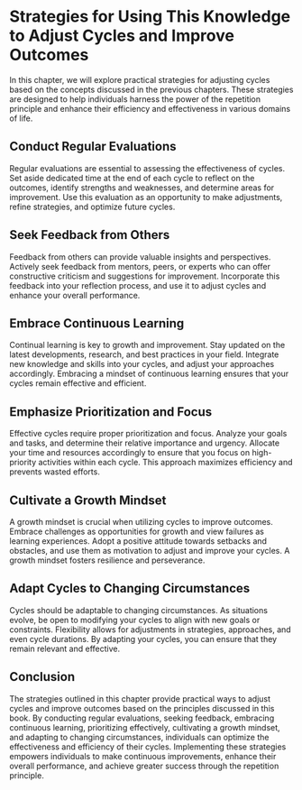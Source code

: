 # Strategies for Using This Knowledge to Adjust Cycles and Improve Outcomes

In this chapter, we will explore practical strategies for adjusting cycles based on the concepts discussed in the previous chapters. These strategies are designed to help individuals harness the power of the repetition principle and enhance their efficiency and effectiveness in various domains of life.

## Conduct Regular Evaluations

Regular evaluations are essential to assessing the effectiveness of cycles. Set aside dedicated time at the end of each cycle to reflect on the outcomes, identify strengths and weaknesses, and determine areas for improvement. Use this evaluation as an opportunity to make adjustments, refine strategies, and optimize future cycles.

## Seek Feedback from Others

Feedback from others can provide valuable insights and perspectives. Actively seek feedback from mentors, peers, or experts who can offer constructive criticism and suggestions for improvement. Incorporate this feedback into your reflection process, and use it to adjust cycles and enhance your overall performance.

## Embrace Continuous Learning

Continual learning is key to growth and improvement. Stay updated on the latest developments, research, and best practices in your field. Integrate new knowledge and skills into your cycles, and adjust your approaches accordingly. Embracing a mindset of continuous learning ensures that your cycles remain effective and efficient.

## Emphasize Prioritization and Focus

Effective cycles require proper prioritization and focus. Analyze your goals and tasks, and determine their relative importance and urgency. Allocate your time and resources accordingly to ensure that you focus on high-priority activities within each cycle. This approach maximizes efficiency and prevents wasted efforts.

## Cultivate a Growth Mindset

A growth mindset is crucial when utilizing cycles to improve outcomes. Embrace challenges as opportunities for growth and view failures as learning experiences. Adopt a positive attitude towards setbacks and obstacles, and use them as motivation to adjust and improve your cycles. A growth mindset fosters resilience and perseverance.

## Adapt Cycles to Changing Circumstances

Cycles should be adaptable to changing circumstances. As situations evolve, be open to modifying your cycles to align with new goals or constraints. Flexibility allows for adjustments in strategies, approaches, and even cycle durations. By adapting your cycles, you can ensure that they remain relevant and effective.

## Conclusion

The strategies outlined in this chapter provide practical ways to adjust cycles and improve outcomes based on the principles discussed in this book. By conducting regular evaluations, seeking feedback, embracing continuous learning, prioritizing effectively, cultivating a growth mindset, and adapting to changing circumstances, individuals can optimize the effectiveness and efficiency of their cycles. Implementing these strategies empowers individuals to make continuous improvements, enhance their overall performance, and achieve greater success through the repetition principle.
